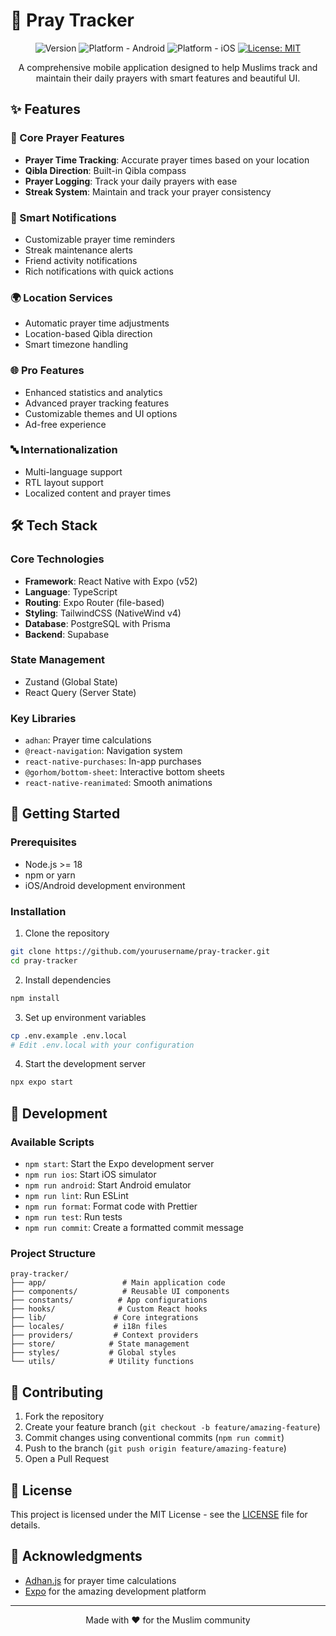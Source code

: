 # 🕌 Pray Tracker

<div align="center">

![Version](https://img.shields.io/badge/version-1.1.0--alpha.1-blue)
![Platform - Android](https://img.shields.io/badge/platform-Android-green)
![Platform - iOS](https://img.shields.io/badge/platform-iOS-black)
[![License: MIT](https://img.shields.io/badge/License-MIT-yellow.svg)](https://opensource.org/licenses/MIT)

A comprehensive mobile application designed to help Muslims track and maintain their daily prayers with smart features and beautiful UI.

</div>

## ✨ Features

### 🕌 Core Prayer Features

- **Prayer Time Tracking**: Accurate prayer times based on your location
- **Qibla Direction**: Built-in Qibla compass
- **Prayer Logging**: Track your daily prayers with ease
- **Streak System**: Maintain and track your prayer consistency

### 📱 Smart Notifications

- Customizable prayer time reminders
- Streak maintenance alerts
- Friend activity notifications
- Rich notifications with quick actions

### 🌍 Location Services

- Automatic prayer time adjustments
- Location-based Qibla direction
- Smart timezone handling

### 🌐 Pro Features

- Enhanced statistics and analytics
- Advanced prayer tracking features
- Customizable themes and UI options
- Ad-free experience

### 🔤 Internationalization

- Multi-language support
- RTL layout support
- Localized content and prayer times

## 🛠 Tech Stack

### Core Technologies

- **Framework**: React Native with Expo (v52)
- **Language**: TypeScript
- **Routing**: Expo Router (file-based)
- **Styling**: TailwindCSS (NativeWind v4)
- **Database**: PostgreSQL with Prisma
- **Backend**: Supabase

### State Management

- Zustand (Global State)
- React Query (Server State)

### Key Libraries

- `adhan`: Prayer time calculations
- `@react-navigation`: Navigation system
- `react-native-purchases`: In-app purchases
- `@gorhom/bottom-sheet`: Interactive bottom sheets
- `react-native-reanimated`: Smooth animations

## 🚀 Getting Started

### Prerequisites

- Node.js >= 18
- npm or yarn
- iOS/Android development environment

### Installation

1. Clone the repository

```bash
git clone https://github.com/yourusername/pray-tracker.git
cd pray-tracker
```

2. Install dependencies

```bash
npm install
```

3. Set up environment variables

```bash
cp .env.example .env.local
# Edit .env.local with your configuration
```

4. Start the development server

```bash
npx expo start
```

## 📱 Development

### Available Scripts

- `npm start`: Start the Expo development server
- `npm run ios`: Start iOS simulator
- `npm run android`: Start Android emulator
- `npm run lint`: Run ESLint
- `npm run format`: Format code with Prettier
- `npm run test`: Run tests
- `npm run commit`: Create a formatted commit message

### Project Structure

```
pray-tracker/
├── app/                 # Main application code
├── components/          # Reusable UI components
├── constants/          # App configurations
├── hooks/              # Custom React hooks
├── lib/               # Core integrations
├── locales/           # i18n files
├── providers/         # Context providers
├── store/            # State management
├── styles/           # Global styles
└── utils/            # Utility functions
```

## 🤝 Contributing

1. Fork the repository
2. Create your feature branch (`git checkout -b feature/amazing-feature`)
3. Commit changes using conventional commits (`npm run commit`)
4. Push to the branch (`git push origin feature/amazing-feature`)
5. Open a Pull Request

## 📝 License

This project is licensed under the MIT License - see the [LICENSE](LICENSE) file for details.

## 🙏 Acknowledgments

- [Adhan.js](https://github.com/batoulapps/adhan-js) for prayer time calculations
- [Expo](https://expo.dev) for the amazing development platform

---

<div align="center">
Made with ❤️ for the Muslim community
</div>
